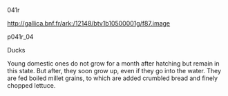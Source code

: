 041r

http://gallica.bnf.fr/ark:/12148/btv1b10500001g/f87.image

p041r_04

Ducks

Young domestic ones do not grow for a month after hatching but remain in this state. But after, they soon grow up, even if they go into the water. They are fed boiled millet grains, to which are added crumbled bread and finely chopped lettuce.
